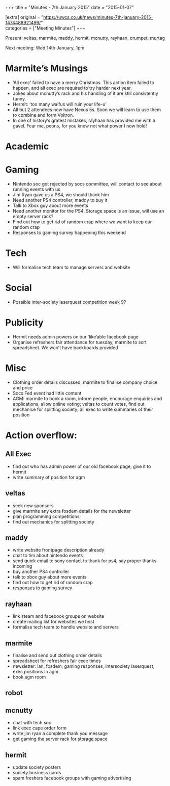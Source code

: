 +++
title = "Minutes - 7th January 2015"
date = "2015-01-07"

[extra]
original = "https://uwcs.co.uk/news/minutes-7th-january-2015-1474488921499/"    
categories = ["Meeting Minutes"]
+++

Present: veltas, marmite, maddy, hermit, mcnutty, rayhaan, crumpet, murtag

Next meeting: Wed 14th January, 1pm

# Marmite’s Musings

  - ‘All exec’ failed to have a merry Christmas. This action item failed to happen, and all exec are required to try harder next year.
  - Jokes about mcnutty’s rack and his handling of it are still consistently funny.
  - Hermit: ‘too many waifus will ruin your life-u’
  - All but 2 attendees now have Nexus 5s. Soon we will learn to use them to combine and form Voltron.
  - In one of history’s gratest mistakes, rayhaan has provided me with a gavel. Fear me, peons, for you know not what power I now hold\!

# Academic

# Gaming

  - Nintendo soc got rejected by socs committee, will contact to see about running events with us
  - Jim Ryan gave us a PS4, we should thank him
  - Need another PS4 controller, maddy to buy it
  - Talk to Xbox guy about more events
  - Need another monitor for the PS4. Storage space is an issue, will use an empty server rack?
  - Find out how to get rid of random crap where we want to keep our random crap
  - Responses to gaming survey happening this weekend

# Tech

  - Will formalise tech team to manage servers and website

# Social

  - Possible inter-society laserquest competition week 9?

# Publicity

  - Hermit needs admin powers on our ’like’able facebook page
  - Organise refreshers fair attendance for tuesday, marmite to sort spreadsheet. We won’t have backboards provided

# Misc

  - Clothing order details discussed, marmite to finalise company choice and price
  - Socs Fed event had little content
  - AGM: marmite to book a room, inform people, encourage enquiries and applications, allow online voting; veltas to count votes, find out mechanice for splitting society; all exec to write summaries of their position

# Action overflow:

## All Exec

  - find out who has admin power of our old facebook page, give it to hermit
  - write summary of position for agm

## veltas

  - seek new sponsors
  - give marmite any extra fosdem details for the newsletter
  - plan programming competitions
  - find out mechanics for splitting society

## maddy

  - write website frontpage description already
  - chat to tim about nintendo events
  - send quick email to sony contact to thank for ps4, say proper thanks incoming
  - buy another PS4 controller
  - talk to xbox guy about more events
  - find out how to get rid of random crap
  - responses to gaming survey

## rayhaan

  - link steam and facebook groups on website
  - create mailing list for websites we host
  - formalise tech team to handle website and servers

## marmite

  - finalise and send out clothing order details
  - spreadsheet for refreshers fair exec times
  - newsletter: lan, fosdem, gaming responses, intersociety laserquest, exec positions in agm
  - book agm room

## robot

## mcnutty

  - chat with tech soc
  - link exec cape order form
  - write jim ryan a complete thank you message
  - get gaming the server rack for storage space

## hermit

  - update society posters
  - society business cards
  - spam freshers facebook groups with gaming advertising
